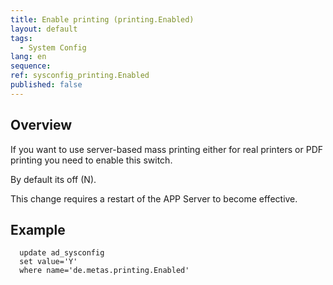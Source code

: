 ```yaml
---
title: Enable printing (printing.Enabled)
layout: default
tags:  
  - System Config
lang: en
sequence:
ref: sysconfig_printing.Enabled
published: false
---
```


<!--
Declared OBSOLETE by Tobi via https://github.com/metasfresh/mf15-documentation/issues/6#issue-2099995966 (January 2024)
Current documentation up to date at that time: https://docs.metasfresh.org/setup/Printing_PDF_Setup_Guide.html
-->

## Overview
If you want to use server-based mass printing either for real printers or PDF printing you need to enable this switch.

By default its off (N).

This change requires a restart of the APP Server to become effective.

## Example
```
  update ad_sysconfig
  set value='Y'
  where name='de.metas.printing.Enabled'
```
